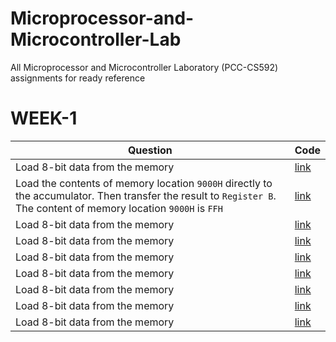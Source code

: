 # Microprocessor-and-Microcontroller-Lab
All Microprocessor and Microcontroller Laboratory (PCC-CS592) assignments for ready reference

# WEEK-1
| Question | Code |
|----------|------|
| Load 8-bit data from the memory | [link](WEEK-1/2.asm) |
| Load the contents of memory location `9000H` directly to the accumulator. Then transfer the result to `Register B`. The content of memory location `9000H` is `FFH` | [link](WEEK-1/2.asm) |
| Load 8-bit data from the memory | [link](WEEK-1/2.asm) |
| Load 8-bit data from the memory | [link](WEEK-1/2.asm) |
| Load 8-bit data from the memory | [link](WEEK-1/2.asm) |
| Load 8-bit data from the memory | [link](WEEK-1/2.asm) |
| Load 8-bit data from the memory | [link](WEEK-1/2.asm) |
| Load 8-bit data from the memory | [link](WEEK-1/2.asm) |
| Load 8-bit data from the memory | [link](WEEK-1/2.asm) |
